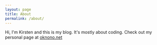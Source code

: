 ```yaml
---
layout: page
title: About
permalink: /about/
---
```


Hi, I'm Kirsten and this is my blog. It's mostly about coding. Check out my
personal page at [oknono.net](http://oknono.net)
